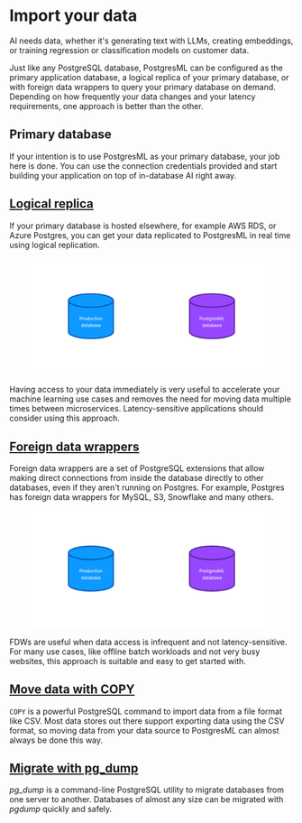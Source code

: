 # Import your data

AI needs data, whether it's generating text with LLMs, creating embeddings, or training regression or classification models on customer data.

Just like any PostgreSQL database, PostgresML can be configured as the primary application database, a logical replica of your primary database, or with foreign data wrappers to query your primary database on demand. Depending on how frequently your data changes and your latency requirements, one approach is better than the other.

## Primary database

If your intention is to use PostgresML as your primary database, your job here is done. You can use the connection credentials provided and start building your application on top of in-database AI right away.

## [Logical replica](logical-replication/)

If your primary database is hosted elsewhere, for example AWS RDS, or Azure Postgres, you can get your data replicated to PostgresML in real time using logical replication. 

<figure><img src="../../../.gitbook/assets/logical_replication_1.png" alt="Logical replication"><figcaption></figcaption></figure>

Having access to your data immediately is very useful to
accelerate your machine learning use cases and removes the need for moving data multiple times between microservices. Latency-sensitive applications should consider using this approach.

## [Foreign data wrappers](foreign-data-wrappers)

Foreign data wrappers are a set of PostgreSQL extensions that allow making direct connections from inside the database directly to other databases, even if they aren't running on Postgres. For example, Postgres has foreign data wrappers for MySQL, S3, Snowflake and many others.

<figure><img src="../../../.gitbook/assets/fdw_1.png" alt="Foreign data wrappers"><figcaption></figcaption></figure>

FDWs are useful when data access is infrequent and not latency-sensitive. For many use cases, like offline batch workloads and not very busy websites, this approach is suitable and easy to get started with.

## [Move data with COPY](copy)

`COPY` is a powerful PostgreSQL command to import data from a file format like CSV. Most data stores out there support exporting data using the CSV format, so moving data from your data source to PostgresML can almost always be done this way.

## [Migrate with pg_dump](pg-dump)

_pg_dump_ is a command-line PostgreSQL utility to migrate databases from one server to another. Databases of almost any size can be migrated with _pgdump_ quickly and safely.
